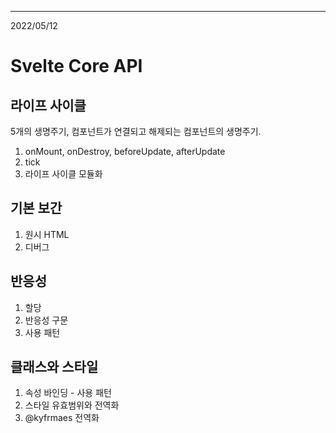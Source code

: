 ------------------------------------------------
2022/05/12

# Svelte Core API

## 라이프 사이클  
  5개의 생명주기, 컴포넌트가 연결되고 해제되는 컴포넌트의 생명주기.  
  1. onMount, onDestroy, beforeUpdate, afterUpdate
  2. tick
  3. 라이프 사이클 모듈화
## 기본 보간
  1. 원시 HTML
  2. 디버그
## 반응성
  1. 할당
  2. 반응성 구문
  3. 사용 패턴  
## 클래스와 스타일
  1. 속성 바인딩
    - 사용 패턴
  2. 스타일 유효범위와 전역화
  3. @kyfrmaes 전역화
  
  
  


 
